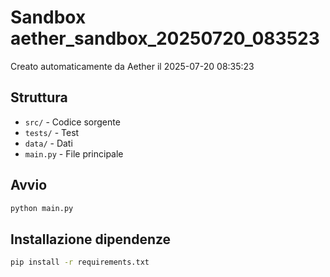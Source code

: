 # Sandbox aether_sandbox_20250720_083523

Creato automaticamente da Aether il 2025-07-20 08:35:23

## Struttura
- `src/` - Codice sorgente
- `tests/` - Test
- `data/` - Dati
- `main.py` - File principale

## Avvio
```bash
python main.py
```

## Installazione dipendenze
```bash
pip install -r requirements.txt
```
